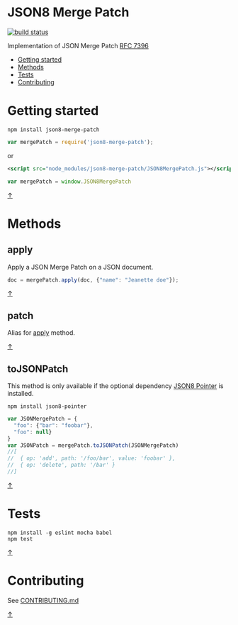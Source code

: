 JSON8 Merge Patch
=================

[![build status](https://img.shields.io/travis/JSON8/merge-patch.svg?style=flat-square)](https://travis-ci.org/JSON8/merge-patch)

Implementation of JSON Merge Patch [RFC 7396](https://tools.ietf.org/html/rfc7396)

* [Getting started](#getting-started)
* [Methods](#methods)
* [Tests](#tests)
* [Contributing](#contributing)

# Getting started

```npm install json8-merge-patch```

```javascript
var mergePatch = require('json8-merge-patch');
```

or

```xml
<script src="node_modules/json8-merge-patch/JSON8MergePatch.js"></script>
```
```javascript
var mergePatch = window.JSON8MergePatch
```

[↑](#json8-merge-patch)

# Methods

## apply

Apply a JSON Merge Patch on a JSON document.

```javascript
doc = mergePatch.apply(doc, {"name": "Jeanette doe"});
```

[↑](#json8-merge-patch)

## patch

Alias for [apply](#apply) method.

[↑](#json8-merge-patch)

## toJSONPatch

This method is only available if the optional dependency [JSON8 Pointer](https://github.com/JSON8/pointer) is installed.

```npm install json8-pointer```

```javascript
var JSONMergePatch = {
  "foo": {"bar": "foobar"},
  "foo": null}
}
var JSONPatch = mergePatch.toJSONPatch(JSONMergePatch)
//[
//  { op: 'add', path: '/foo/bar', value: 'foobar' },
//  { op: 'delete', path: '/bar' }
//]
```

[↑](#json8-merge-patch)

# Tests

```
npm install -g eslint mocha babel
npm test
```

[↑](#json8-merge-patch)

# Contributing

See [CONTRIBUTING.md](https://github.com/JSON8/merge-patch/blob/master/CONTRIBUTING.md)

[↑](#json8-merge-patch)
